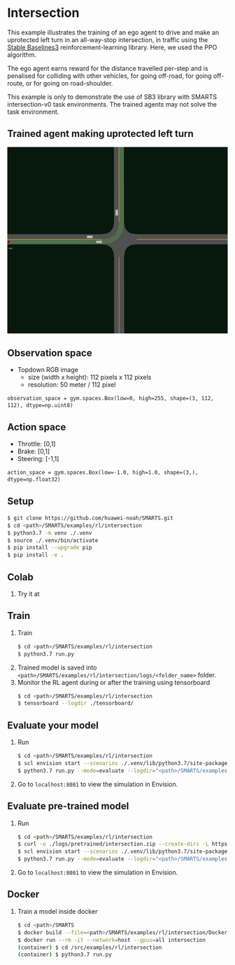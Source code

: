 # Intersection
This example illustrates the training of an ego agent to drive and make an uprotected left turn in an all-way-stop intersection, in traffic using the [Stable Baselines3](https://github.com/DLR-RM/stable-baselines3) reinforcement-learning library. Here, we used the PPO algorithm.

The ego agent earns reward for the distance travelled per-step and is penalised for colliding with other vehicles, for going off-road, for going off-route, or for going on road-shoulder.

This example is only to demonstrate the use of SB3 library with SMARTS intersection-v0 task environments. The trained agents may not solve the task environment.

## Trained agent making uprotected left turn
![](./docs/_static/intersection.gif)

## Observation space
+ Topdown RGB image
    + size (width x height): 112 pixels x 112 pixels
    + resolution: 50 meter / 112 pixel
```
observation_space = gym.spaces.Box(low=0, high=255, shape=(3, 112, 112), dtype=np.uint8)
```

## Action space
+ Throttle: [0,1]
+ Brake: [0,1]
+ Steering: [-1,1]
```
action_space = gym.spaces.Box(low=-1.0, high=1.0, shape=(3,), dtype=np.float32)
```

## Setup
```bash
$ git clone https://github.com/huawei-noah/SMARTS.git
$ cd <path>/SMARTS/examples/rl/intersection
$ python3.7 -m venv ./.venv
$ source ./.venv/bin/activate
$ pip install --upgrade pip
$ pip install -e .
```

## Colab
1. Try it at 

## Train
1. Train
    ```bash
    $ cd <path>/SMARTS/examples/rl/intersection
    $ python3.7 run.py 
    ```
1. Trained model is saved into `<path>/SMARTS/examples/rl/intersection/logs/<folder_name>` folder.
1. Monitor the RL agent during or after the training using tensorboard
    ```bash
    $ cd <path>/SMARTS/examples/rl/intersection
    $ tensorboard --logdir ./tensorboard/
    ```

## Evaluate your model
1. Run
    ```bash
    $ cd <path>/SMARTS/examples/rl/intersection
    $ scl envision start --scenarios ./.venv/lib/python3.7/site-packages/scenarios/intersections &
    $ python3.7 run.py --mode=evaluate --logdir="<path>/SMARTS/examples/rl/intersection/logs/<folder_name>" --head
    ```
1. Go to `localhost:8081` to view the simulation in Envision.


## Evaluate pre-trained model
1. Run
    ```bash
    $ cd <path>/SMARTS/examples/rl/intersection
    $ curl -o ./logs/pretrained/intersection.zip --create-dirs -L https://github.com/Adaickalavan/SMARTS-models/raw/main/intersection-v0/PPO_6200000_steps.zip
    $ scl envision start --scenarios ./.venv/lib/python3.7/site-packages/scenarios/intersections &
    $ python3.7 run.py --mode=evaluate --logdir="<path>/SMARTS/examples/rl/intersection/logs/pretrained/intersection.zip" --head
    ```
1. Go to `localhost:8081` to view the simulation in Envision.


## Docker
1. Train a model inside docker
    ```bash
    $ cd <path>/SMARTS
    $ docker build --file=<path>/SMARTS/examples/rl/intersection/Dockerfile --network=host --tag=intersection <path>/SMARTS
    $ docker run --rm -it --network=host --gpus=all intersection
    (container) $ cd /src/examples/rl/intersection
    (container) $ python3.7 run.py
    ```

